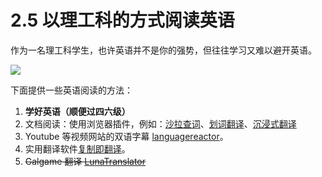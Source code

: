 # 2.5 以理工科的方式阅读英语

作为一名理工科学生，也许英语并不是你的强势，但往往学习又难以避开英语。

![](https://cdn.xyxsw.site/G6zAbGrTKoBLsfxhmvHcUBVynpc.png)

下面提供一些英语阅读的方法：

1. **学好英语（顺便过四六级）**
2. 文档阅读：使用浏览器插件，例如：[沙拉查词](https://saladict.crimx.com/)、[划词翻译](https://hcfy.app/)、[沉浸式翻译](https://immersivetranslate.com/docs/)
3. Youtube 等视频网站的双语字幕 [languagereactor](https://www.languagereactor.com/)。
4. 实用翻译软件[复制即翻译](https://copytranslator.github.io/)。
5. ~~Galgame 翻译 [LunaTranslator](https://github.com/HIllya51/LunaTranslator)~~
